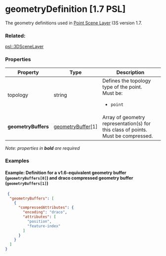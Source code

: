 # geometryDefinition [1.7 PSL]

The geometry definitions used in [Point Scene Layer]() I3S version 1.7.

### Related:

[psl::3DSceneLayer](3DSceneLayer.psl.md)
### Properties

| Property | Type | Description |
| --- | --- | --- |
| topology | string | Defines the topology type of the point.<div>Must be:<ul><li>`point`</li></ul></div> |
| **geometryBuffers** | [geometryBuffer](geometryBuffer.psl.md)[1] | Array of geometry representation(s) for this class of points.  Must be compressed. |

*Note: properties in **bold** are required*

### Examples 

#### Example: Definition for a v1.6-equivalent geometry buffer (`geometryBuffers[0]`) and draco compressed geometry buffer (`geometryBuffers[1]`) 

```json
 {
  "geometryBuffers": [
    {
      "compressedAttributes": {
        "encoding": "draco",
        "attributes": [
          "position",
          "feature-index"
        ]
      }
    }
  ]
} 
```

